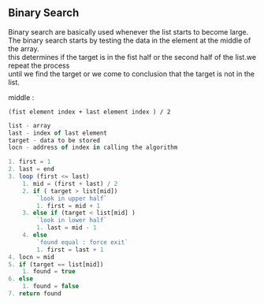 ## Binary Search

Binary search are basically used whenever the list starts to become large.<br/>
The binary search starts by testing the data in the element at the middle of the array.<br/>
this determines if the target is in the fist half or the second half of the list.we repeat the process <br/>
until we find the target or we come to conclusion that the target is not in the list.

middle :
```
(fist element index + last element index ) / 2
```

```javascript
list - array
last - index of last element
target - data to be stored
locn - address of index in calling the algorithm

1. first = 1
2. last = end
3. loop (first <= last)
    1. mid = (first + last) / 2
    2. if ( target > list[mid])
        `look in upper half`
        1. first = mid + 1
    3. else if (target < list[mid] )
        `look in lower half`
        1. last = mid - 1
    4. else 
        `found equal : force exit`
        1. first = last + 1
4. locn = mid
5. if (target == list[mid])
    1. found = true
6. else
    1. found = false
7. return found
```
